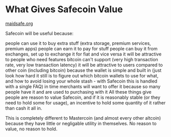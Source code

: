 # What Gives Safecoin Value

[maidsafe.org](https://maidsafe.org/t/what-gives-safecoin-value-and-differentiates-it-from-altcoins/411)

Safecoin will be useful because:

people can use it to buy extra stuff (extra storage, premium services, premium apps)
people can earn it to pay for stuff
people can buy it from exchanges, set up to exchange it for fiat and vice versa
it will be attractive to people who need features bitcoin can't support (very high transaction rate, very low transaction latency)
it will be attractive to users compared to other coin (including bitcoin) because the wallet is simple and built in (just look how hard it still is to figure out which bitcoin wallets to use for what, and how to avoid losing your whole stash - with Safecoin this is handled with a single FAQ)
in time merchants will want to offer it because so many people have it and are used to purchasing with it
All these things give people are reason to value Safecoin, and if it is reasonably stable (or they need to hold some for usage), an incentive to hold some quantity of it rather than cash it all in.

This is completely different to Mastercoin (and almost every other altcoin) because they have little or negligable utility in themselves. No reason to value, no reason to hold.
